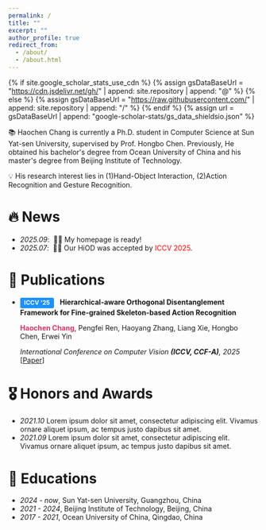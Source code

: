 ```yaml
---
permalink: /
title: ""
excerpt: ""
author_profile: true
redirect_from: 
  - /about/
  - /about.html
---
```


{% if site.google_scholar_stats_use_cdn %}
{% assign gsDataBaseUrl = "https://cdn.jsdelivr.net/gh/" | append: site.repository | append: "@" %}
{% else %}
{% assign gsDataBaseUrl = "https://raw.githubusercontent.com/" | append: site.repository | append: "/" %}
{% endif %}
{% assign url = gsDataBaseUrl | append: "google-scholar-stats/gs_data_shieldsio.json" %}

<span class='anchor' id='about-me'></span>

📚 Haochen Chang is currently a Ph.D. student in Computer Science at Sun Yat-sen University, supervised by Prof. Hongbo Chen. Previously, He obtained his bachelor's degree from Ocean University of China and his master's degree from Beijing Institute of Technology.

💡 His research interest lies in (1)Hand-Object Interaction, (2)Action Recognition and Gesture Recognition.


# 🔥 News
- *2025.09*: &nbsp;🎉🎉 My homepage is ready!
- *2025.07*: &nbsp;🎉🎉 Our HiOD was accepted by <span style="color:Red ;">ICCV 2025</span>.

# 📝 Publications 
- <span class="badge" style="display: inline-block; font-size:12px; vertical-align:middle; margin-right:8px; background: #1E90FF; color: white; padding: 2px 8px; border-radius: 3px; position: relative; z-index: 1; font-weight: bold; line-height: 1.4;">ICCV '25</span> **Hierarchical-aware Orthogonal Disentanglement Framework for Fine-grained Skeleton-based Action Recognition**

  <span style="font-size:14px;"><strong style="color:#DE3163;">Haochen Chang</strong>, Pengfei Ren, Haoyang Zhang, Liang Xie, Hongbo Chen, Erwei Yin </span>

  <span style="font-size:14px;">*International Conference on Computer Vision **(ICCV, CCF-A)**, 2025* </span>[[Paper](1998CHC.github.io)]



# 🎖 Honors and Awards
- *2021.10* Lorem ipsum dolor sit amet, consectetur adipiscing elit. Vivamus ornare aliquet ipsum, ac tempus justo dapibus sit amet. 
- *2021.09* Lorem ipsum dolor sit amet, consectetur adipiscing elit. Vivamus ornare aliquet ipsum, ac tempus justo dapibus sit amet. 

# 📖 Educations
- *2024 - now*, Sun Yat-sen University, Guangzhou, China
- *2021 - 2024*, Beijing Institute of Technology, Beijing, China
- *2017 - 2021*, Ocean University of China, Qingdao, China
